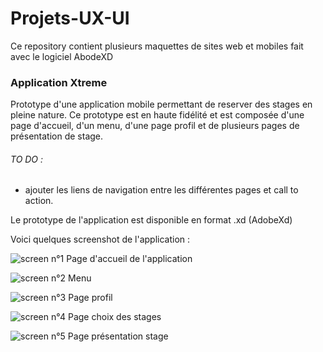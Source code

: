 # Projets-UX-UI

Ce repository contient plusieurs maquettes de sites web et mobiles fait avec le logiciel AbodeXD

### Application Xtreme

Prototype d'une application mobile permettant de reserver des stages en pleine nature. Ce prototype est en haute fidélité et est composée d'une page d'accueil, d'un menu, d'une page profil et de plusieurs pages de présentation de stage.

###### TO DO :
- ajouter les liens de navigation entre les différentes pages et call to action.

Le prototype de l'application est disponible en format .xd (AdobeXd)


Voici quelques screenshot de l'application :

![screen n°1](Application-Xtreme/screen/screen1.jpg)
Page d'accueil de l'application

![screen n°2](Application-Xtreme/screen/screen2.jpg)
Menu

![screen n°3](Application-Xtreme/screen/screen3.jpg)
Page profil

![screen n°4](Application-Xtreme/screen/screen4.jpg)
Page choix des stages

![screen n°5](Application-Xtreme/screen/screen5.jpg)
Page présentation stage
